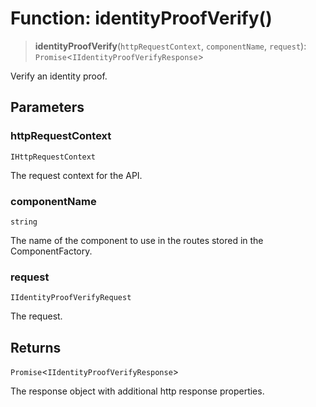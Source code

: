 # Function: identityProofVerify()

> **identityProofVerify**(`httpRequestContext`, `componentName`, `request`): `Promise`\<`IIdentityProofVerifyResponse`\>

Verify an identity proof.

## Parameters

### httpRequestContext

`IHttpRequestContext`

The request context for the API.

### componentName

`string`

The name of the component to use in the routes stored in the ComponentFactory.

### request

`IIdentityProofVerifyRequest`

The request.

## Returns

`Promise`\<`IIdentityProofVerifyResponse`\>

The response object with additional http response properties.
